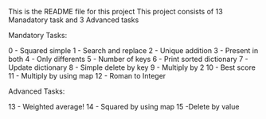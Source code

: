 This is the README file for this project
This project consists of 13 Manadatory task and 3 Advanced tasks

Mandatory Tasks:

0 - Squared simple
1 - Search and replace
2 - Unique addition
3 - Present in both
4 - Only differents
5 - Number of keys
6 - Print sorted dictionary
7 - Update dictionary
8 - Simple delete by key
9 - Multiply by 2
10 - Best score
11 - Multiply by using map
12 - Roman to Integer

Advanced Tasks:

13 - Weighted average!
14 - Squared by using map
15 -Delete by value   
